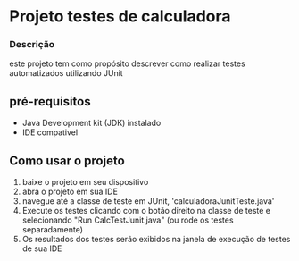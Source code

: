 # Projeto testes de calculadora

### Descrição
este projeto tem como propósito descrever como realizar testes automatizados utilizando JUnit

## pré-requisitos
- Java Development kit (JDK) instalado
- IDE compativel

## Como usar o projeto
1. baixe o projeto em seu dispositivo
2. abra o projeto em sua IDE
3. navegue até a classe de teste em JUnit, 'calculadoraJunitTeste.java'
4. Execute os testes clicando com o botão direito na classe de teste e selecionando "Run CalcTestJunit.java" (ou rode os testes separadamente)
5. Os resultados dos testes serão exibidos na janela de execução de testes de sua IDE
